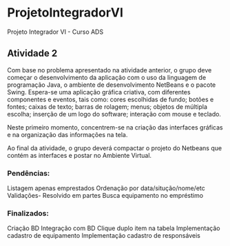 # ProjetoIntegradorVI
 Projeto Integrador VI - Curso ADS

## Atividade 2
 Com base no problema apresentado na atividade anterior, o grupo deve começar o desenvolvimento da aplicação com o uso da linguagem de programação Java, o ambiente de desenvolvimento NetBeans e o pacote Swing. Espera-se uma aplicação gráfica criativa, com diferentes componentes e eventos, tais como: cores escolhidas de fundo; botões e fontes; caixas de texto; barras de rolagem; menus; objetos de múltipla escolha; inserção de um logo do software; interação com mouse e teclado.

 Neste primeiro momento, concentrem-se na criação das interfaces gráficas e na organização das informações na tela. 

 Ao final da atividade, o grupo deverá compactar o projeto do Netbeans que contém as interfaces e postar no Ambiente Virtual.


### Pendências:

Listagem apenas emprestados
Ordenação por data/situção/nome/etc
Validações- Resolvido em partes
Busca equipamento no empréstimo

### Finalizados:
Criação BD
Integração com BD
Clique duplo item na tabela
Implementação cadastro de equipamento
Implementação cadastro de responsáveis
